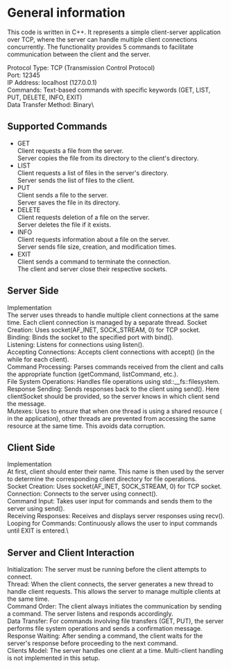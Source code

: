 # General information
This code is written in C++. It represents a simple client-server application over TCP, where the server can handle 
multiple client connections concurrently. The functionality provides 5 commands to facilitate communication between the client and the server.

Protocol Type: TCP (Transmission Control Protocol)\
Port: 12345\
IP Address: localhost (127.0.0.1)\
Commands: Text-based commands with specific keywords (GET, LIST, PUT, DELETE, INFO, EXIT)\
Data Transfer Method: Binary\

## Supported Commands
- GET <filename>\
Client requests a file from the server.\
Server copies the file from its directory to the client's directory.
- LIST\
Client requests a list of files in the server's directory.\
Server sends the list of files to the client.
- PUT <filename>\
Client sends a file to the server.\
Server saves the file in its directory.
- DELETE <filename>\
Client requests deletion of a file on the server.\
Server deletes the file if it exists.
- INFO <filename>\
Client requests information about a file on the server.\
Server sends file size, creation, and modification times.
- EXIT\
Client sends a command to terminate the connection.\
The client and server close their respective sockets.

## Server Side
Implementation\
The server uses threads to handle multiple client connections at the same time. 
Each client connection is managed by a separate thread.
Socket Creation: Uses socket(AF_INET, SOCK_STREAM, 0) for TCP socket.\
Binding: Binds the socket to the specified port with bind().\
Listening: Listens for connections using listen().\
Accepting Connections: Accepts client connections with accept() (in the while for each client).\
Command Processing: Parses commands received from the client and calls the appropriate function (getCommand, listCommand, etc.).\
File System Operations: Handles file operations using std::__fs::filesystem.\
Response Sending: Sends responses back to the client using send(). Here clientSocket should be provided, so the server knows in which client send the message.\
Mutexes: Uses to ensure that when one thread is using a shared resource (<cout> in the application), other threads
are prevented from accessing the same resource at the same time. This avoids data corruption.

## Client Side
Implementation\
At first, client should enter their name. This name is then used by the server to determine the corresponding client directory for file operations. \
Socket Creation: Uses socket(AF_INET, SOCK_STREAM, 0) for TCP socket.\
Connection: Connects to the server using connect().\
Command Input: Takes user input for commands and sends them to the server using send().\
Receiving Responses: Receives and displays server responses using recv().\
Looping for Commands: Continuously allows the user to input commands until EXIT is entered.\

## Server and Client Interaction
Initialization: The server must be running before the client attempts to connect.\
Thread: When the client connects, the server generates a new thread to handle client requests. This allows the server to manage multiple clients at the same time.\
Command Order: The client always initiates the communication by sending a command. The server listens and responds accordingly.\
Data Transfer: For commands involving file transfers (GET, PUT), the server performs file system operations and sends a confirmation message.\
Response Waiting: After sending a command, the client waits for the server's response before proceeding to the next command.\
Clients Model: The server handles one client at a time. Multi-client handling is not implemented in this setup.
